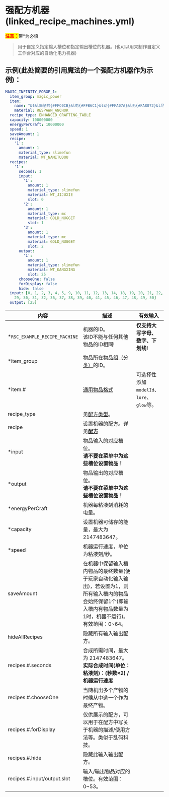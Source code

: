 # 强配方机器(linked_recipe_machines.yml)

<mark style="color:red;">**注意：**</mark>带\*为必填

> 用于自定义指定输入槽位和指定输出槽位的机器。(也可以用来制作自定义工作台对应的自动化电力机器)

## 示例(此处简要的引用魔法的一个强配方机器作为示例)：

```yaml
MAGIC_INFINITY_FORGE_1:
  item_group: magic_power
  item:
    name: "&f&l简陋的{#FFC0CB}&l电{#FFB6C1}&l动{#FFA07A}&l无{#FA8072}&l尽{#E9967A}&l工{#F08080}&l作{#FF69B4}&l台"
    material: RESPAWN_ANCHOR
  recipe_type: ENHANCED_CRAFTING_TABLE
  capacity: 100000000
  energyPerCraft: 10000000
  speed: 1
  saveAmount: 1
  recipe:
    '1':
      amount: 1
      material_type: slimefun
      material: WT_NAMITUDOU
  recipes:
    '1':
      seconds: 1
      input:
        '1':
          amount: 1
          material_type: slimefun
          material: WT_JIJUXIE
          slot: 0
        '2':
          amount: 1
          material_type: mc
          material: GOLD_NUGGET
          slot: 1
        '3':
          amount: 1
          material_type: mc
          material: GOLD_NUGGET
          slot: 2
      output:
        '1':
          amount: 1
          material_type: slimefun
          material: WT_KANGXING
          slot: 25
      chooseOne: false
      forDisplay: false
      hide: false
  input: [0, 1, 2, 3, 4, 5, 9, 10, 11, 12, 13, 14, 18, 19, 20, 21, 22, 23, 27, 28,
    29, 30, 31, 32, 36, 37, 38, 39, 40, 41, 45, 46, 47, 48, 49, 50]
  output: [25]

```

| 内容 | 描述 | 有效输入 |
| --- | ----------- | ----------------- |
| \*`RSC_EXAMPLE_RECIPE_MACHINE` | 机器的ID。<br>该ID不能与任何其他物品的ID相同! | **仅支持大写字母、数字、下划线!** |
| \*item_group | 物品所在[物品组（分类）](file/groups.md)的ID。 |
| \*item.# | [通用物品格式](format/universal-item-format.md)| 可选择性添加`modelId`、`lore`、`glow`等。 |
| recipe_type | 见[配方类型](file/recipe_type.md)。 |
| recipe | 设置机器的配方。详见[**配方**](../format/recipe.md) |
| \*input | 物品输入的对应槽位。<br>**请不要在菜单中为这些槽位设置物品！** |
| \*output | 物品输出的对应槽位。<br>**请不要在菜单中为这些槽位设置物品！** |
| \*energyPerCraft | 机器每粘液刻消耗的电量。 |
| \*capacity | 设置机器可储存的能量，最大为 2147483647。 |
| \*speed | 机器运行速度，单位为粘液刻/秒。 |
| saveAmount | 在机器中保留输入槽内物品的最终数量(便于玩家自动化输入输出)，若设置为1，则所有输入槽内的物品会始终保留1个(即输入槽内有物品数量为1时，机器不运行)。 有效范围：0~64。 |
| hideAllRecipes | 隐藏所有输入输出配方。 |
| recipes.#.seconds | 合成所需时间，最大为 2147483647。 **实际合成时间(单位：粘液刻)：(秒数×2) / 机器运行速度** |
| recipes.#.chooseOne | 当随机出多个产物的时候从中选一个作为最终产物。 |
| recipes.#.forDisplay | 仅供展示的配方，可以用于在配方中写关于机器的描述/使用方法等。类似于乱码科技。 |
| recipes.#.hide | 隐藏此输入输出配方。 |
| recipes.#.input/output.slot | 输入/输出物品对应的槽位。有效范围：0~53。 |